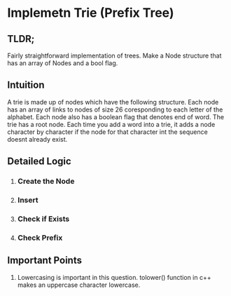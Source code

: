 # Implemetn Trie (Prefix Tree)
<h2>TLDR;</h2>
Fairly straightforward implementation of trees. Make a Node structure that has an array of Nodes and a bool flag.
<h2>Intuition</h2>
A trie is made up of nodes which have the following structure. Each node has an array of links to nodes of size 26 coresponding to each letter of the alphabet. Each node also has a boolean flag that denotes end of word. The trie has a root node. Each time you add a word into a trie, it adds a node character by character if the node for that character int the sequence doesnt already exist.
<h2>Detailed Logic</h2>

<ol>
<li>
<h3>Create the Node</h3>
</li>
<li>
<h3>Insert</h3>
</li>
<li>
<h3>Check if Exists</h3>
</li>
<li>
<h3>Check Prefix</h3>
</li>
</ol>

<h2>Important Points</h2>
<ol>
<li>Lowercasing is important in this question. tolower() function in c++ makes an uppercase character lowercase.</li>
</ol>
